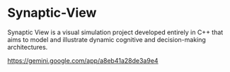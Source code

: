 # Synaptic-View
Synaptic View is a visual simulation project developed entirely in C++ that aims to model and illustrate dynamic cognitive and decision-making architectures.

https://gemini.google.com/app/a8eb41a28de3a9e4